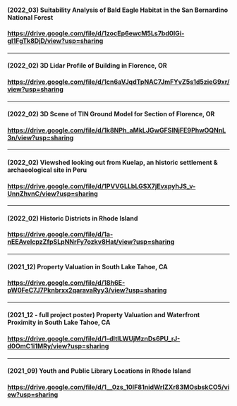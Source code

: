 #### (2022_03) Suitability Analysis of Bald Eagle Habitat in the San Bernardino National Forest
#### https://drive.google.com/file/d/1zocEp6ewcM5Ls7bd0IGi-gI1FgTk8DjD/view?usp=sharing
-----------------------------
#### (2022_02) 3D Lidar Profile of Building in Florence, OR
#### https://drive.google.com/file/d/1cn6aVJqdTpNAC7JmFYvZ5s1d5zieG9xr/view?usp=sharing
-----------------------------
#### (2022_02) 3D Scene of TIN Ground Model for Section of Florence, OR
#### https://drive.google.com/file/d/1k8NPh_aMkLJGwGFSINjFE9PhwOQNnL3n/view?usp=sharing
-----------------------------
#### (2022_02) Viewshed looking out from Kuelap, an historic settlement & archaeological site in Peru
#### https://drive.google.com/file/d/1PVVGLLbLGSX7jEvxpyhJS_v-UnnZhvnC/view?usp=sharing      
-----------------------------
#### (2022_02) Historic Districts in Rhode Island
#### https://drive.google.com/file/d/1a-nEEAvelcpzZfpSLpNNrFy7ozkv8Hat/view?usp=sharing     
-----------------------------
#### (2021_12) Property Valuation in South Lake Tahoe, CA
#### https://drive.google.com/file/d/18h6E-pW0FeC7J7Pknbrxx2qaravaRyy3/view?usp=sharing       
-----------------------------
#### (2021_12 - full project poster) Property Valuation and Waterfront Proximity in South Lake Tahoe, CA
#### https://drive.google.com/file/d/1-dItILWUjMznDs6PU_rJ-d0OmC1i1MRy/view?usp=sharing         
-----------------------------
#### (2021_09) Youth and Public Library Locations in Rhode Island
#### https://drive.google.com/file/d/1__0zs_10IF81nidWrIZXr83MOsbskCO5/view?usp=sharing
